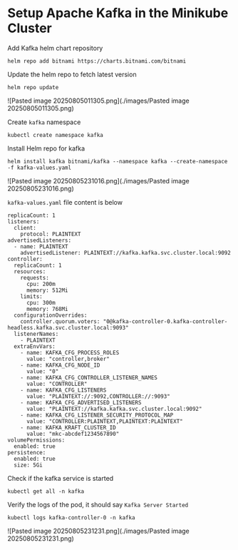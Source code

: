 # Setup Apache Kafka in the Minikube Cluster

Add Kafka helm chart repository

```
helm repo add bitnami https://charts.bitnami.com/bitnami
```

Update the helm repo to fetch latest version

```
helm repo update
```

![Pasted image 20250805011305.png](./images/Pasted image 20250805011305.png)

Create `kafka` namespace

```
kubectl create namespace kafka
```

Install Helm repo for kafka

```
helm install kafka bitnami/kafka --namespace kafka --create-namespace -f kafka-values.yaml
```

![Pasted image 20250805231016.png](./images/Pasted image 20250805231016.png)

`kafka-values.yaml` file content is below

```
replicaCount: 1
listeners:
  client:
    protocol: PLAINTEXT
advertisedListeners:
  - name: PLAINTEXT
    advertisedListener: PLAINTEXT://kafka.kafka.svc.cluster.local:9092
controller:
  replicaCount: 1
  resources:
    requests:
      cpu: 200m
      memory: 512Mi
    limits:
      cpu: 300m
      memory: 768Mi
  configurationOverrides:
    controller.quorum.voters: "0@kafka-controller-0.kafka-controller-headless.kafka.svc.cluster.local:9093"
  listenerNames:
    - PLAINTEXT
  extraEnvVars:
    - name: KAFKA_CFG_PROCESS_ROLES
      value: "controller,broker"
    - name: KAFKA_CFG_NODE_ID
      value: "0"
    - name: KAFKA_CFG_CONTROLLER_LISTENER_NAMES
      value: "CONTROLLER"
    - name: KAFKA_CFG_LISTENERS
      value: "PLAINTEXT://:9092,CONTROLLER://:9093"
    - name: KAFKA_CFG_ADVERTISED_LISTENERS
      value: "PLAINTEXT://kafka.kafka.svc.cluster.local:9092"
    - name: KAFKA_CFG_LISTENER_SECURITY_PROTOCOL_MAP
      value: "CONTROLLER:PLAINTEXT,PLAINTEXT:PLAINTEXT"
    - name: KAFKA_KRAFT_CLUSTER_ID
      value: "mkc-abcdef1234567890"
volumePermissions:
  enabled: true
persistence:
  enabled: true
  size: 5Gi
```

Check if the kafka service is started

```
kubectl get all -n kafka
```

Verify the logs of the pod, it should say `Kafka Server Started`

```
kubectl logs kafka-controller-0 -n kafka
```

![Pasted image 20250805231231.png](./images/Pasted image 20250805231231.png)
